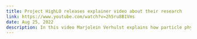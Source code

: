 ```yaml
---
title: Project HighLO releases explainer video about their research
link: https://www.youtube.com/watch?v=2h5ru8B1Vms
date: Aug 25, 2022
description: In this video Marjolein Verhulst explains how particle physics helps find anomalies in financial markets, so they can be better protected against manipulation.
---
```

